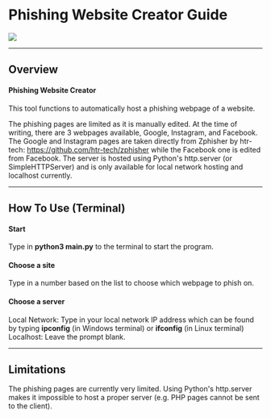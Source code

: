 # Phishing Website Creator Guide

<img src="https://img.shields.io/badge/language-python-brightgreen?logo=python&style=for-the-badge"/>

---
## Overview

#### Phishing Website Creator

This tool functions to automatically host a phishing webpage of a website.

The phishing pages are limited as it is manually edited. At the time of writing, there are 3 webpages available, Google, Instagram, and Facebook. The Google and Instagram pages are taken directly from Zphisher by htr-tech: https://github.com/htr-tech/zphisher while the Facebook one is edited from Facebook. The server is hosted using Python's http.server (or SimpleHTTPServer) and is only available for local network hosting and localhost currently.

---
## How To Use (Terminal)

#### Start
Type in **python3 main.py** to the terminal to start the program.

#### Choose a site
Type in a number based on the list to choose which webpage to phish on.

#### Choose a server
Local Network: Type in your local network IP address which can be found by typing **ipconfig** (in Windows terminal) or **ifconfig** (in Linux terminal)
Localhost: Leave the prompt blank.

---
## Limitations
The phishing pages are currently very limited. Using Python's http.server makes it impossible to host a proper server (e.g. PHP pages cannot be sent to the client).